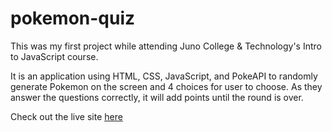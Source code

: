 # pokemon-quiz

This was my first project while attending Juno College & Technology's Intro to JavaScript course. 

It is an application using HTML, CSS, JavaScript, and PokeAPI to randomly generate Pokemon on the screen and 4 choices for user to choose. As they answer the questions correctly, it will add points until the round is over.

Check out the live site <a href="https://shanningtatum.github.io/pokemon-quiz/">here</a>
